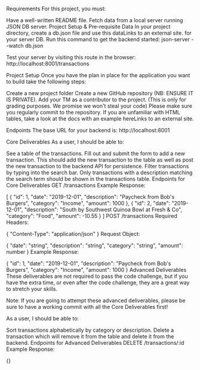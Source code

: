Requirements
For this project, you must:

Have a well-written README file.
Fetch data from a local server running JSON DB server.
Project Setup & Pre-requisite Data
In your project directory, create a db.json file and use this dataLinks to an external site. for your server DB.
Run this command to get the backend started:
json-server --watch db.json

Test your server by visiting this route in the browser:
http://localhost:8001/transactions

Project Setup
Once you have the plan in place for the application you want to build take the following steps:

Create a new project folder
Create a new GitHub repository (NB: ENSURE IT IS PRIVATE).
Add your TM as a contributor to the project. (This is only for grading purposes. We promise we won't steal your code)
Please make sure you regularly commit to the repository.
If you are unfamiliar with HTML tables, take a look at the docs with an example hereLinks to an external site.

Endpoints
The base URL for your backend is: http://localhost:8001

Core Deliverables
As a user, I should be able to:

See a table of the transactions.
Fill out and submit the form to add a new transaction. This should add the new transaction to the table as well as post the new transaction to the backend API for persistence.
Filter transactions by typing into the search bar. Only transactions with a description matching the search term should be shown in the transactions table.
Endpoints for Core Deliverables
GET /transactions
Example Response:

[
  {
    "id": 1,
    "date": "2019-12-01",
    "description": "Paycheck from Bob's Burgers",
    "category": "Income",
    "amount": 1000
  },
  {
    "id": 2,
    "date": "2019-12-01",
    "description": "South by Southwest Quinoa Bowl at Fresh & Co",
    "category": "Food",
    "amount": -10.55
  }
]
POST /transactions
Required Headers:

{
  "Content-Type": "application/json"
}
Request Object:

{
  "date": "string",
  "description": "string",
  "category": "string",
  "amount": number
}
Example Response:

{
  "id": 1,
  "date": "2019-12-01",
  "description": "Paycheck from Bob's Burgers",
  "category": "Income",
  "amount": 1000
}
Advanced Deliverables
These deliverables are not required to pass the code challenge, but if you have the extra time, or even after the code challenge, they are a great way to stretch your skills.

Note: If you are going to attempt these advanced deliverables, please be sure to have a working commit with all the Core Deliverables first!

As a user, I should be able to:

Sort transactions alphabetically by category or description.
Delete a transaction which will remove it from the table and delete it from the backend.
Endpoints for Advanced Deliverables
DELETE /transactions/:id
Example Response:

{}

